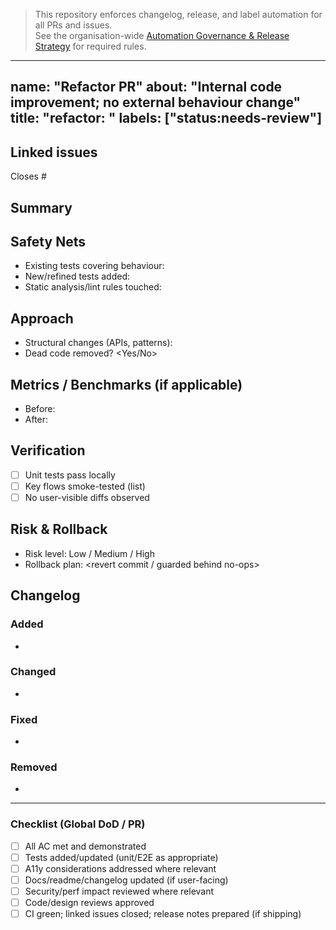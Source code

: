 > This repository enforces changelog, release, and label automation for all PRs and issues.  
> See the organisation-wide [Automation Governance & Release Strategy](https://github.com/lightspeedwp/.github/blob/main/AUTOMATION_GOVERNANCE.md) for required rules.

---
name: "Refactor PR"
about: "Internal code improvement; no external behaviour change"
title: "refactor: <scope>"
labels: ["status:needs-review"]
---

## Linked issues

<!--
List any related issues by number (e.g. closes #123, relates to #456).
-->

Closes #

## Summary

## Safety Nets

- Existing tests covering behaviour:
- New/refined tests added:
- Static analysis/lint rules touched:

## Approach

- Structural changes (APIs, patterns):
- Dead code removed? <Yes/No>

## Metrics / Benchmarks (if applicable)

- Before: <numbers>
- After: <numbers>

## Verification

- [ ] Unit tests pass locally
- [ ] Key flows smoke-tested (list)
- [ ] No user-visible diffs observed

## Risk & Rollback

- Risk level: Low / Medium / High
- Rollback plan: <revert commit / guarded behind no-ops>

## Changelog

<!--
Required for release automation.
Format: Keep a Changelog.
Categories: Added, Changed, Fixed, Removed.
User-facing notes only. Internal-only PRs (rare) may use the skip-changelog label.
Example:
### Changed
- Refactored cart logic for maintainability. No user-facing change. (Relates to #789)
-->

### Added
- 

### Changed
- 

### Fixed
- 

### Removed
- 

<!--
If no user-facing changelog entry is needed, apply the skip-changelog label to this PR.
-->

---

### Checklist (Global DoD / PR)
- [ ] All AC met and demonstrated
- [ ] Tests added/updated (unit/E2E as appropriate)
- [ ] A11y considerations addressed where relevant
- [ ] Docs/readme/changelog updated (if user-facing)
- [ ] Security/perf impact reviewed where relevant
- [ ] Code/design reviews approved
- [ ] CI green; linked issues closed; release notes prepared (if shipping)